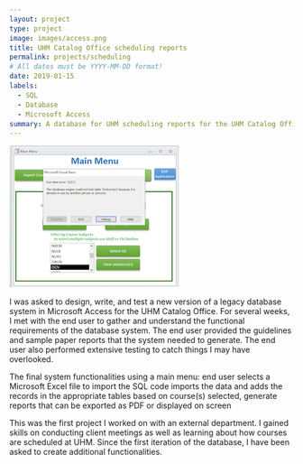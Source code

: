 ```yaml
---
layout: project
type: project
image: images/access.png
title: UHM Catalog Office scheduling reports
permalink: projects/scheduling
# All dates must be YYYY-MM-DD format!
date: 2019-01-15
labels:
  - SQL
  - Database
  - Microsoft Access
summary: A database for UHM scheduling reports for the UHM Catalog Office.
---
```


<img class="ui medium right floated rounded image" src="/images/schedulingdb.png">

I was asked to design, write, and test a new version of a legacy database system in Microsoft Access for the UHM Catalog Office. For several weeks, I met with the end user to gather and understand the functional requirements of the database system. The end user provided the guidelines and sample paper reports that the system needed to generate. The end user also performed extensive testing to catch things I may have overlooked.

The final system functionalities using a main menu:
end user selects a Microsoft Excel file to import
the SQL code imports the data and adds the records in the appropriate tables
based on course(s) selected, generate reports that can be exported as PDF or displayed on screen

This was the first project I worked on with an external department. I gained skills on conducting client meetings as well as learning about how courses are scheduled at UHM. Since the first iteration of the database, I have been asked to create additional functionalities.

